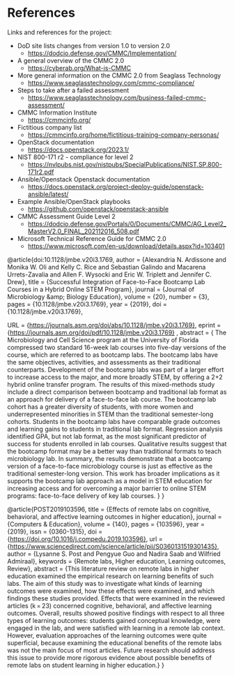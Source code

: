 # References
Links and references for the project:
- DoD site lists changes from version 1.0 to version 2.0
  - https://dodcio.defense.gov/CMMC/Implementation/
- A general overview of the CMMC 2.0
  - https://cyberab.org/What-is-CMMC
- More general information on the CMMC 2.0 from Seaglass Technology
  - https://www.seaglasstechnology.com/cmmc-compliance/
- Steps to take after a failed assessment
  - https://www.seaglasstechnology.com/business-failed-cmmc-assessment/
- CMMC Information Institute  
  - https://cmmcinfo.org/
- Fictitious company list
  - https://cmmcinfo.org/home/fictitious-training-company-personas/
- OpenStack documentation
  - https://docs.openstack.org/2023.1/
- NIST 800-171 r2 - compliance for level 2
  - https://nvlpubs.nist.gov/nistpubs/SpecialPublications/NIST.SP.800-171r2.pdf
- Ansible/Openstack Openstack documentation
  - https://docs.openstack.org/project-deploy-guide/openstack-ansible/latest/
- Example Ansible/OpenStack playbooks
  - https://github.com/openstack/openstack-ansible
- CMMC Assessment Guide Level 2
  - https://dodcio.defense.gov/Portals/0/Documents/CMMC/AG_Level2_MasterV2.0_FINAL_202112016_508.pdf
- Microsoft Technical Reference Guide for CMMC 2.0
  - https://www.microsoft.com/en-us/download/details.aspx?id=103401

@article{doi:10.1128/jmbe.v20i3.1769,
author = {Alexandria N. Ardissone and Monika W. Oli and Kelly C. Rice and Sebastian Galindo and Macarena Urrets-Zavalia and Allen F. Wysocki and Eric W. Triplett and Jennifer C. Drew},
title = {Successful Integration of Face-to-Face Bootcamp Lab Courses in a Hybrid Online STEM Program},
journal = {Journal of Microbiology \&amp; Biology Education},
volume = {20},
number = {3},
pages = {10.1128/jmbe.v20i3.1769},
year = {2019},
doi = {10.1128/jmbe.v20i3.1769},

URL = {https://journals.asm.org/doi/abs/10.1128/jmbe.v20i3.1769},
eprint = {https://journals.asm.org/doi/pdf/10.1128/jmbe.v20i3.1769}
,
    abstract = { The Microbiology and Cell Science program at the University of Florida compressed two standard 16-week lab courses into five-day versions of the course, which are referred to as bootcamp labs. The bootcamp labs have the same objectives, activities, and assessments as their traditional counterparts. Development of the bootcamp labs was part of a larger effort to increase access to the major, and more broadly STEM, by offering a 2+2 hybrid online transfer program. The results of this mixed-methods study include a direct comparison between bootcamp and traditional lab format as an approach for delivery of a face-to-face lab course. The bootcamp lab cohort has a greater diversity of students, with more women and underrepresented minorities in STEM than the traditional semester-long cohorts. Students in the bootcamp labs have comparable grade outcomes and learning gains to students in traditional lab format. Regression analysis identified GPA, but not lab format, as the most significant predictor of success for students enrolled in lab courses. Qualitative results suggest that the bootcamp format may be a better way than traditional formats to teach microbiology lab. In summary, the results demonstrate that a bootcamp version of a face-to-face microbiology course is just as effective as the traditional semester-long version. This work has broader implications as it supports the bootcamp lab approach as a model in STEM education for increasing access and for overcoming a major barrier to online STEM programs: face-to-face delivery of key lab courses. }
}

@article{POST2019103596,
title = {Effects of remote labs on cognitive, behavioral, and affective learning outcomes in higher education},
journal = {Computers & Education},
volume = {140},
pages = {103596},
year = {2019},
issn = {0360-1315},
doi = {https://doi.org/10.1016/j.compedu.2019.103596},
url = {https://www.sciencedirect.com/science/article/pii/S0360131519301435},
author = {Lysanne S. Post and Pengyue Guo and Nadira Saab and Wilfried Admiraal},
keywords = {Remote labs, Higher education, Learning outcomes, Review},
abstract = {This literature review on remote labs in higher education examined the empirical research on learning benefits of such labs. The aim of this study was to investigate what kinds of learning outcomes were examined, how these effects were examined, and which findings these studies provided. Effects that were examined in the reviewed articles (k = 23) concerned cognitive, behavioral, and affective learning outcomes. Overall, results showed positive findings with respect to all three types of learning outcomes: students gained conceptual knowledge, were engaged in the lab, and were satisfied with learning in a remote lab context. However, evaluation approaches of the learning outcomes were quite superficial, because examining the educational benefits of the remote labs was not the main focus of most articles. Future research should address this issue to provide more rigorous evidence about possible benefits of remote labs on student learning in higher education.}
}